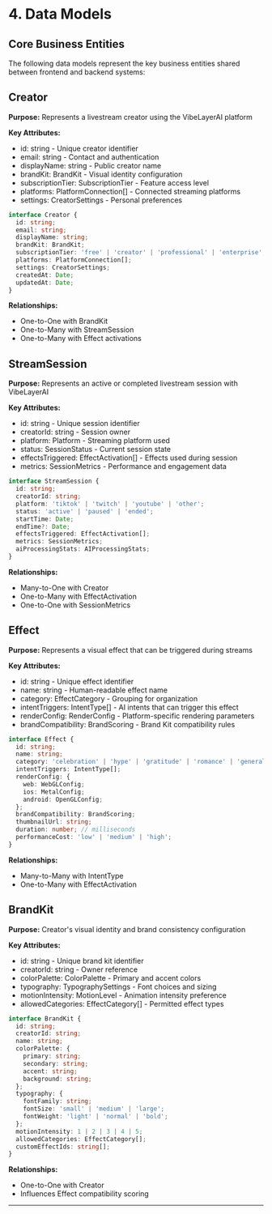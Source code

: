 # 4. Data Models

## Core Business Entities

The following data models represent the key business entities shared between frontend and backend systems:

## Creator

**Purpose:** Represents a livestream creator using the VibeLayerAI platform

**Key Attributes:**
- id: string - Unique creator identifier
- email: string - Contact and authentication
- displayName: string - Public creator name
- brandKit: BrandKit - Visual identity configuration
- subscriptionTier: SubscriptionTier - Feature access level
- platforms: PlatformConnection[] - Connected streaming platforms
- settings: CreatorSettings - Personal preferences

```typescript
interface Creator {
  id: string;
  email: string;
  displayName: string;
  brandKit: BrandKit;
  subscriptionTier: 'free' | 'creator' | 'professional' | 'enterprise';
  platforms: PlatformConnection[];
  settings: CreatorSettings;
  createdAt: Date;
  updatedAt: Date;
}
```

**Relationships:**
- One-to-One with BrandKit
- One-to-Many with StreamSession
- One-to-Many with Effect activations

## StreamSession

**Purpose:** Represents an active or completed livestream session with VibeLayerAI

**Key Attributes:**
- id: string - Unique session identifier
- creatorId: string - Session owner
- platform: Platform - Streaming platform used
- status: SessionStatus - Current session state
- effectsTriggered: EffectActivation[] - Effects used during session
- metrics: SessionMetrics - Performance and engagement data

```typescript
interface StreamSession {
  id: string;
  creatorId: string;
  platform: 'tiktok' | 'twitch' | 'youtube' | 'other';
  status: 'active' | 'paused' | 'ended';
  startTime: Date;
  endTime?: Date;
  effectsTriggered: EffectActivation[];
  metrics: SessionMetrics;
  aiProcessingStats: AIProcessingStats;
}
```

**Relationships:**
- Many-to-One with Creator
- One-to-Many with EffectActivation
- One-to-One with SessionMetrics

## Effect

**Purpose:** Represents a visual effect that can be triggered during streams

**Key Attributes:**
- id: string - Unique effect identifier
- name: string - Human-readable effect name
- category: EffectCategory - Grouping for organization
- intentTriggers: IntentType[] - AI intents that can trigger this effect
- renderConfig: RenderConfig - Platform-specific rendering parameters
- brandCompatibility: BrandScoring - Brand Kit compatibility rules

```typescript
interface Effect {
  id: string;
  name: string;
  category: 'celebration' | 'hype' | 'gratitude' | 'romance' | 'general';
  intentTriggers: IntentType[];
  renderConfig: {
    web: WebGLConfig;
    ios: MetalConfig;
    android: OpenGLConfig;
  };
  brandCompatibility: BrandScoring;
  thumbnailUrl: string;
  duration: number; // milliseconds
  performanceCost: 'low' | 'medium' | 'high';
}
```

**Relationships:**
- Many-to-Many with IntentType
- One-to-Many with EffectActivation

## BrandKit

**Purpose:** Creator's visual identity and brand consistency configuration

**Key Attributes:**
- id: string - Unique brand kit identifier
- creatorId: string - Owner reference
- colorPalette: ColorPalette - Primary and accent colors
- typography: TypographySettings - Font choices and sizing
- motionIntensity: MotionLevel - Animation intensity preference
- allowedCategories: EffectCategory[] - Permitted effect types

```typescript
interface BrandKit {
  id: string;
  creatorId: string;
  name: string;
  colorPalette: {
    primary: string;
    secondary: string;
    accent: string;
    background: string;
  };
  typography: {
    fontFamily: string;
    fontSize: 'small' | 'medium' | 'large';
    fontWeight: 'light' | 'normal' | 'bold';
  };
  motionIntensity: 1 | 2 | 3 | 4 | 5;
  allowedCategories: EffectCategory[];
  customEffectIds: string[];
}
```

**Relationships:**
- One-to-One with Creator
- Influences Effect compatibility scoring

---
